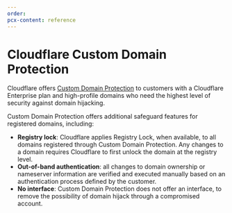 ```yaml
---
order:
pcx-content: reference
---
```


# Cloudflare Custom Domain Protection

Cloudflare offers [Custom Domain Protection](https://www.cloudflare.com/products/registrar/custom-domain-protection/) to customers with a Cloudflare Enterprise plan and high-profile domains who need the highest level of security against domain hijacking.

Custom Domain Protection offers additional safeguard features for registered domains, including:

* **Registry lock**: Cloudflare applies Registry Lock, when available, to all domains registered through Custom Domain Protection. Any changes to a domain requires Cloudflare to first unlock the domain at the registry level.
* **Out-of-band authentication**: all changes to domain ownership or nameserver information are verified and executed manually based on an authentication process defined by the customer.
* **No interface**: Custom Domain Protection does not offer an interface, to remove the possibility of domain hijack through a compromised account.